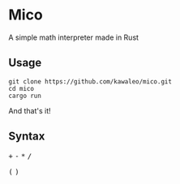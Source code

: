 # Mico

A simple math interpreter made in Rust

## Usage

```shell
git clone https://github.com/kawaleo/mico.git
cd mico
cargo run
```

And that's it!

## Syntax

<kbd>+</kbd>
<kbd>-</kbd>
<kbd>\*</kbd>
<kbd>/</kbd>

<kbd>(</kbd>
<kbd>)</kbd>
